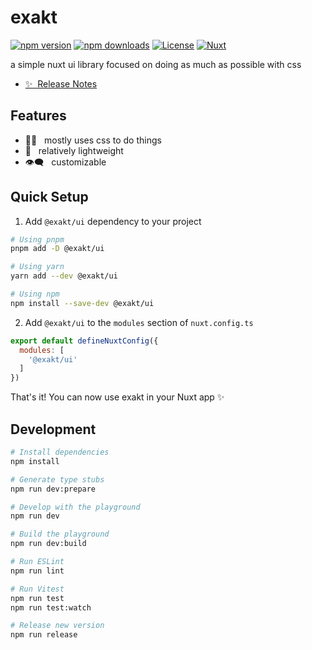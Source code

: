 <!--
Get your module up and running quickly.

Find and replace all on all files (CMD+SHIFT+F):
- Name: exakt
- Package name: @exakt/ui
- Description: My new Nuxt module
-->

# exakt

[![npm version][npm-version-src]][npm-version-href]
[![npm downloads][npm-downloads-src]][npm-downloads-href]
[![License][license-src]][license-href]
[![Nuxt][nuxt-src]][nuxt-href]

a simple nuxt ui library focused on doing as much as possible with css

- [✨ &nbsp;Release Notes](/CHANGELOG.md)
<!-- - [📖 &nbsp;Documentation](https://example.com) -->

## Features

<!-- Highlight some of the features your module provide here -->
- 💇‍♀️ &nbsp; mostly uses css to do things
- 👜 &nbsp; relatively lightweight
- 👁️‍🗨️ &nbsp; customizable

## Quick Setup

1. Add `@exakt/ui` dependency to your project

```bash
# Using pnpm
pnpm add -D @exakt/ui

# Using yarn
yarn add --dev @exakt/ui

# Using npm
npm install --save-dev @exakt/ui
```

2. Add `@exakt/ui` to the `modules` section of `nuxt.config.ts`

```js
export default defineNuxtConfig({
  modules: [
    '@exakt/ui'
  ]
})
```

That's it! You can now use exakt in your Nuxt app ✨

## Development

```bash
# Install dependencies
npm install

# Generate type stubs
npm run dev:prepare

# Develop with the playground
npm run dev

# Build the playground
npm run dev:build

# Run ESLint
npm run lint

# Run Vitest
npm run test
npm run test:watch

# Release new version
npm run release
```

<!-- Badges -->
[npm-version-src]: https://img.shields.io/npm/v/@exakt/ui/latest.svg?style=flat&colorA=18181B&colorB=28CF8D
[npm-version-href]: https://npmjs.com/package/@exakt/ui

[npm-downloads-src]: https://img.shields.io/npm/dm/@exakt/ui.svg?style=flat&colorA=18181B&colorB=28CF8D
[npm-downloads-href]: https://npmjs.com/package/@exakt/ui

[license-src]: https://img.shields.io/npm/l/@exakt/ui.svg?style=flat&colorA=18181B&colorB=28CF8D
[license-href]: https://npmjs.com/package/@exakt/ui

[nuxt-src]: https://img.shields.io/badge/Nuxt-18181B?logo=nuxt.js
[nuxt-href]: https://nuxt.com
